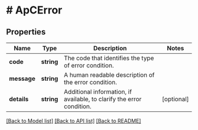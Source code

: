 # # ApCError

## Properties

Name | Type | Description | Notes
------------ | ------------- | ------------- | -------------
**code** | **string** | The code that identifies the type of error condition. |
**message** | **string** | A human readable description of the error condition. |
**details** | **string** | Additional information, if available, to clarify the error condition. | [optional]

[[Back to Model list]](../../README.md#models) [[Back to API list]](../../README.md#endpoints) [[Back to README]](../../README.md)
